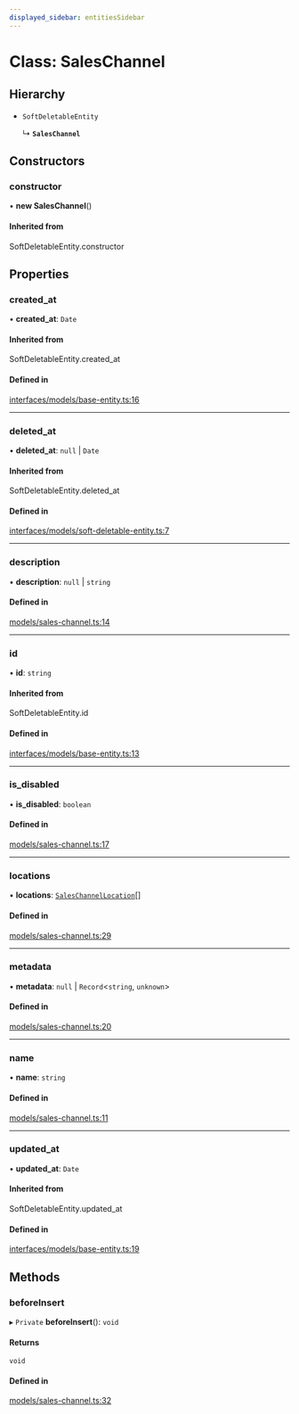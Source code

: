```yaml
---
displayed_sidebar: entitiesSidebar
---
```


# Class: SalesChannel

## Hierarchy

- `SoftDeletableEntity`

  ↳ **`SalesChannel`**

## Constructors

### constructor

• **new SalesChannel**()

#### Inherited from

SoftDeletableEntity.constructor

## Properties

### created\_at

• **created\_at**: `Date`

#### Inherited from

SoftDeletableEntity.created\_at

#### Defined in

[interfaces/models/base-entity.ts:16](https://github.com/medusajs/medusa/blob/33df8122b/packages/medusa/src/interfaces/models/base-entity.ts#L16)

___

### deleted\_at

• **deleted\_at**: ``null`` \| `Date`

#### Inherited from

SoftDeletableEntity.deleted\_at

#### Defined in

[interfaces/models/soft-deletable-entity.ts:7](https://github.com/medusajs/medusa/blob/33df8122b/packages/medusa/src/interfaces/models/soft-deletable-entity.ts#L7)

___

### description

• **description**: ``null`` \| `string`

#### Defined in

[models/sales-channel.ts:14](https://github.com/medusajs/medusa/blob/33df8122b/packages/medusa/src/models/sales-channel.ts#L14)

___

### id

• **id**: `string`

#### Inherited from

SoftDeletableEntity.id

#### Defined in

[interfaces/models/base-entity.ts:13](https://github.com/medusajs/medusa/blob/33df8122b/packages/medusa/src/interfaces/models/base-entity.ts#L13)

___

### is\_disabled

• **is\_disabled**: `boolean`

#### Defined in

[models/sales-channel.ts:17](https://github.com/medusajs/medusa/blob/33df8122b/packages/medusa/src/models/sales-channel.ts#L17)

___

### locations

• **locations**: [`SalesChannelLocation`](SalesChannelLocation.md)[]

#### Defined in

[models/sales-channel.ts:29](https://github.com/medusajs/medusa/blob/33df8122b/packages/medusa/src/models/sales-channel.ts#L29)

___

### metadata

• **metadata**: ``null`` \| `Record`<`string`, `unknown`\>

#### Defined in

[models/sales-channel.ts:20](https://github.com/medusajs/medusa/blob/33df8122b/packages/medusa/src/models/sales-channel.ts#L20)

___

### name

• **name**: `string`

#### Defined in

[models/sales-channel.ts:11](https://github.com/medusajs/medusa/blob/33df8122b/packages/medusa/src/models/sales-channel.ts#L11)

___

### updated\_at

• **updated\_at**: `Date`

#### Inherited from

SoftDeletableEntity.updated\_at

#### Defined in

[interfaces/models/base-entity.ts:19](https://github.com/medusajs/medusa/blob/33df8122b/packages/medusa/src/interfaces/models/base-entity.ts#L19)

## Methods

### beforeInsert

▸ `Private` **beforeInsert**(): `void`

#### Returns

`void`

#### Defined in

[models/sales-channel.ts:32](https://github.com/medusajs/medusa/blob/33df8122b/packages/medusa/src/models/sales-channel.ts#L32)
